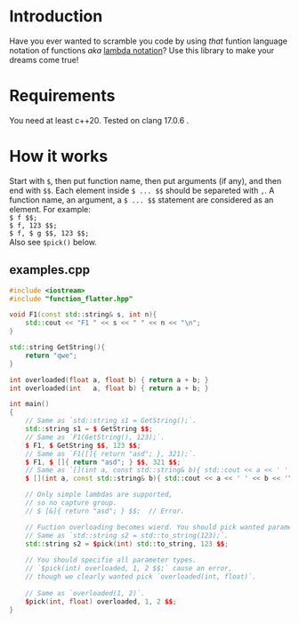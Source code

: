 # Introduction
Have you ever wanted to scramble you code by using _that_ funtion language notation of functions _aka_ [lambda notation](https://en.wikipedia.org/wiki/Lambda_calculus)? Use this library to make your dreams come true!

# Requirements
You need at least c++20. Tested on clang 17.0.6 .


# How it works
Start with `$`, then put function name, then put arguments (if any), and then end with `$$`. Each element inside `$ ... $$` should be separeted with `,`. A function name, an argument, a `$ ... $$` statement are considered as an element. For example: <br>
`$ f $$;` <br>
`$ f, 123 $$;` <br>
`$ f, $ g $$, 123 $$;` <br>
Also see `$pick()` below.

## examples.cpp
```cpp
#include <iostream>
#include "function_flatter.hpp"

void F1(const std::string& s, int n){
    std::cout << "F1 " << s << " " << n << "\n";
}

std::string GetString(){
    return "qwe";
}

int overloaded(float a, float b) { return a + b; }
int overloaded(int   a, float b) { return a + b; }

int main()
{
    // Same as `std::string s1 = GetString();`.
    std::string s1 = $ GetString $$;
    // Same as `F1(GetString(), 123);`.
    $ F1, $ GetString $$, 123 $$;
    // Same as `F1([]{ return "asd"; }, 321);`.
    $ F1, $ []{ return "asd"; } $$, 321 $$;
    // Same as `[](int a, const std::string& b){ std::cout << a << ' ' << b << '\n'; }(333, "qweqwe");`.
    $ [](int a, const std::string& b){ std::cout << a << ' ' << b << '\n'; }, 333, "qweqwe" $$;

    // Only simple lambdas are supported,
    // so no capture group.
    // $ [&]{ return "asd"; } $$;  // Error.

    // Fuction overloading becomes wierd. You should pick wanted parameter types.
    // Same as `std::string s2 = std::to_string(123);`.
    std::string s2 = $pick(int) std::to_string, 123 $$;
    
    // You should specifie all parameter types.
    // `$pick(int) overloaded, 1, 2 $$;` cause an error,
    // though we clearly wanted pick `overloaded(int, float)`.
    
    // Same as `overloaded(1, 2)`.
    $pick(int, float) overloaded, 1, 2 $$;
}
```